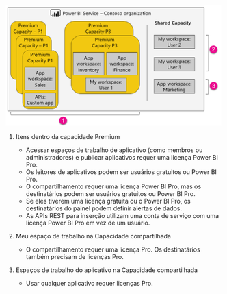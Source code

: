 ![](media/powerbi-premium-illustration/premium-chart.png "Ilustração do Power BI Premium")

1. Itens dentro da capacidade Premium
   
   * Acessar espaços de trabalho de aplicativo (como membros ou administradores) e publicar aplicativos requer uma licença Power BI Pro.
   * Os leitores de aplicativos podem ser usuários gratuitos ou Power BI Pro.
   * O compartilhamento requer uma licença Power BI Pro, mas os destinatários podem ser usuários gratuitos ou Power BI Pro.
   * Se eles tiverem uma licença gratuita ou o Power BI Pro, os destinatários do painel podem definir alertas de dados.
   * As APIs REST para inserção utilizam uma conta de serviço com uma licença Power BI Pro em vez de um usuário.
2. Meu espaço de trabalho na Capacidade compartilhada
   
   * O compartilhamento requer uma licença Pro. Os destinatários também precisam de licenças Pro.
3. Espaços de trabalho do aplicativo na Capacidade compartilhada
   
   * Usar qualquer aplicativo requer licenças Pro.

